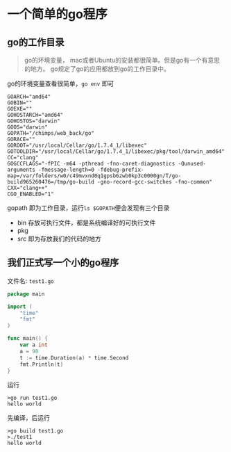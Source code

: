 # 一个简单的go程序

## go的工作目录
>go的环境变量， mac或者Ubuntu的安装都很简单。但是go有一个有意思的地方。
go规定了go的应用都放到go的工作目录中。

go的环境变量查看很简单，`go env` 即可
```
GOARCH="amd64"
GOBIN=""
GOEXE=""
GOHOSTARCH="amd64"
GOHOSTOS="darwin"
GOOS="darwin"
GOPATH="/chimps/web_back/go"
GORACE=""
GOROOT="/usr/local/Cellar/go/1.7.4_1/libexec"
GOTOOLDIR="/usr/local/Cellar/go/1.7.4_1/libexec/pkg/tool/darwin_amd64"
CC="clang"
GOGCCFLAGS="-fPIC -m64 -pthread -fno-caret-diagnostics -Qunused-arguments -fmessage-length=0 -fdebug-prefix-map=/var/folders/w0/c49mvxnd0q1gpsb6zwb0kp3c0000gn/T/go-build965260476=/tmp/go-build -gno-record-gcc-switches -fno-common"
CXX="clang++"
CGO_ENABLED="1"
```
gopath 即为工作目录，运行`ls $GOPATH`便会发现有三个目录
- bin 存放可执行文件，都是系统编译好的可执行文件
- pkg 
- src 即为存放我们的代码的地方

## 我们正式写一个小的go程序
文件名: `test1.go`
```go
package main

import (
	"time"
	"fmt"
)

func main() {
	var a int
	a = 90
	t := time.Duration(a) * time.Second
	fmt.Println(t)
}
```
运行
```
>go run test1.go 
hello world
```
先编译，后运行
```
>go build test1.go
>./test1
hello world
```